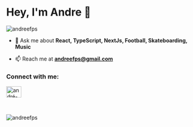 <h1 align="left">Hey, I'm Andre 👋</h1>

<p align="left"> <img src="https://komarev.com/ghpvc/?username=andreefps&label=Profile%20views&color=0e75b6&style=flat" alt="andreefps" /> </p>

- 💬 Ask me about **React, TypeScript, NextJs, Football, Skateboarding, Music**

- 📫 Reach me at **andreefps@gmail.com**


<div>
<span align="left">
<h3 align="left">Connect with me:</h3>

<a href="https://www.linkedin.com/in/andreefps/" target="blank"><img align="center" src="https://raw.githubusercontent.com/rahuldkjain/github-profile-readme-generator/master/src/images/icons/Social/linked-in-alt.svg" alt="andré-possiedi-da-silva-9343bb7a" height="30" width="40" /></a>
</span>
</div>
</br>
<p><img align="left" src="https://github-readme-stats.vercel.app/api/top-langs?username=andreefps&show_icons=true&locale=en&layout=compact&theme=vision-friendly-dark&count_private=true" alt="andreefps" /></p>

